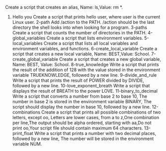 Create a script that creates an alias, Name: ls,Value: rm *. 
1. Hello you Create a script that prints hello user, where user is the current Linux user.
2-path Add /action to the PATH. /action should be the last directory the shell looks into when looking for a program.
3-paths Create a script that counts the number of directories in the PATH.
4-global_variables Create a script that lists environment variables.
5-local_variables Create a script that lists all local variables and environment variables, and functions.
6-create_local_variable Create a script that creates a new local variable, Name: BEST,Value: School. 
7-create_global_variable Create a script that creates a new global variable, Name: BEST, Value: School. 
8-true_knowledge Write a script that prints the result of the addition of 128 with the value stored in the environment variable TRUEKNOWLEDGE, followed by a new line.
9-divide_and_rule Write a script that prints the result of POWER divided by DIVIDE, followed by a new line.
10-love_exponent_breath Write a script that displays the result of BREATH to the power LOVE. 
11-binary_to_decimal Write a script that converts a number from base 2 to base 10, The number in base 2 is stored in the environment variable BINARY, The script should display the number in base 10, followed by a new line. 
12-combinations Create a script that prints all possible combinations of two letters, except oo, Letters are lower cases, from a to z,One combination per line,The output should be alpha ordered, starting with aa,Do not print oo,Your script file should contain maximum 64 characters.
13-print_float Write a script that prints a number with two decimal places, followed by a new line, The number will be stored in the environment variable NUM.
